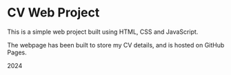 # CV Web Project

This is a simple web project built using HTML, CSS and JavaScript.

The webpage has been built to store my CV details, and is hosted on GitHub Pages.

2024

